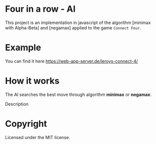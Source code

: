 # Four in a row - AI
This project is an implementation in javascript of the algorithm [minimax with Alpha-Beta] and [negamax] applied to the game `Connect Four`.

# Example
You can find it here https://web-app-server.de/leroys-connect-4/

# How it works

The AI searches the best move through algorithm **minimax** or **negamax**:

Description

# Copyright
Licensed under the MIT license.
